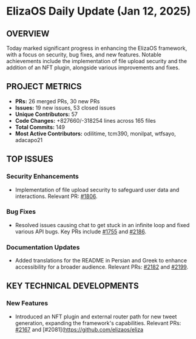 # ElizaOS Daily Update (Jan 12, 2025)

## OVERVIEW 
Today marked significant progress in enhancing the ElizaOS framework, with a focus on security, bug fixes, and new features. Notable achievements include the implementation of file upload security and the addition of an NFT plugin, alongside various improvements and fixes.

## PROJECT METRICS
- **PRs:** 26 merged PRs, 30 new PRs
- **Issues:** 19 new issues, 53 closed issues
- **Unique Contributors:** 57
- **Code Changes:** +827660/-318254 lines across 165 files
- **Total Commits:** 149
- **Most Active Contributors:** odilitime, tcm390, monilpat, wtfsayo, adacapo21

## TOP ISSUES
### Security Enhancements
- Implementation of file upload security to safeguard user data and interactions. Relevant PR: [#1806](https://github.com/elizaos/eliza/pull/1806).

### Bug Fixes
- Resolved issues causing chat to get stuck in an infinite loop and fixed various API bugs. Key PRs include [#1755](https://github.com/elizaos/eliza/pull/1755) and [#2186](https://github.com/elizaos/eliza/pull/2186).

### Documentation Updates
- Added translations for the README in Persian and Greek to enhance accessibility for a broader audience. Relevant PRs: [#2182](https://github.com/elizaos/eliza/pull/2182) and [#2199](https://github.com/elizaos/eliza/pull/2199).

## KEY TECHNICAL DEVELOPMENTS
### New Features
- Introduced an NFT plugin and external router path for new tweet generation, expanding the framework's capabilities. Relevant PRs: [#2167](https://github.com/elizaos/eliza/pull/2167) and [#2081](https://github.com/elizaos/eliza